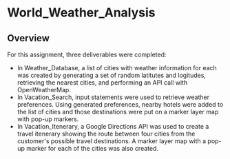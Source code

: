 # World_Weather_Analysis
## Overview
For this assignment, three deliverables were completed:
- In Weather_Database, a list of cities with weather information for each was created by generating a set of random latitutes and logitudes, retrieving the nearest cities, and performing an API call with OpenWeatherMap.
- In Vacation_Search, input statements were used to retrieve weather preferences. Using generated preferences, nearby hotels were added to the list of cities and those destinations were put on a marker layer map with pop-up markers.
- In Vacation_Itenerary, a Google Directions API was used to create a travel itenerary showing the route between four cities from the customer's possible travel destinations. A marker layer map with a pop-up marker for each of the cities was also created.
